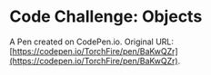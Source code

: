 # Code Challenge: Objects

A Pen created on CodePen.io. Original URL: [https://codepen.io/TorchFire/pen/BaKwQZr](https://codepen.io/TorchFire/pen/BaKwQZr).


